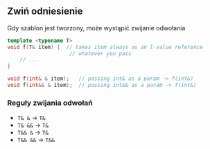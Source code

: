 ## Zwiń odniesienie

Gdy szablon jest tworzony, może wystąpić zwijanie odwołania

```cpp
template <typename T>
void f(T& item) {  // takes item always as an l-value reference
                    // whatever you pass
    // ...
}

void f(int& & item);   // passing int& as a param -> f(int&)
void f(int&& & item);  // passing int&& as a param -> f(int&)
```

### Reguły zwijania odwołań <!-- .element: class="fragment fade-in" -->

* <!-- .element: class="fragment fade-in" --> <code>T& &</code> -> <code>T&</code>
* <!-- .element: class="fragment fade-in" --> <code>T& &&</code> -> <code>T&</code>
* <!-- .element: class="fragment fade-in" --> <code>T&& &</code> -> <code>T&</code>
* <!-- .element: class="fragment fade-in" --> <code>T&& &&</code> -> <code>T&&</code>
